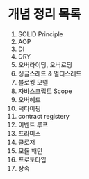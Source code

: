 # 개념 정리 목록

1. SOLID Principle
2. AOP
3. DI
4. DRY
5. 오버라이딩, 오버로딩
6. 싱글스레드 & 멀티스레드
7. 블로킹 모델
8. 자바스크립트 Scope
9. 오버헤드
10. 덕타이핑
11. contract registery
12. 이벤트 루프
13. 프라미스
14. 클로저
15. 모듈 패턴
16. 프로토타입
17. 상속